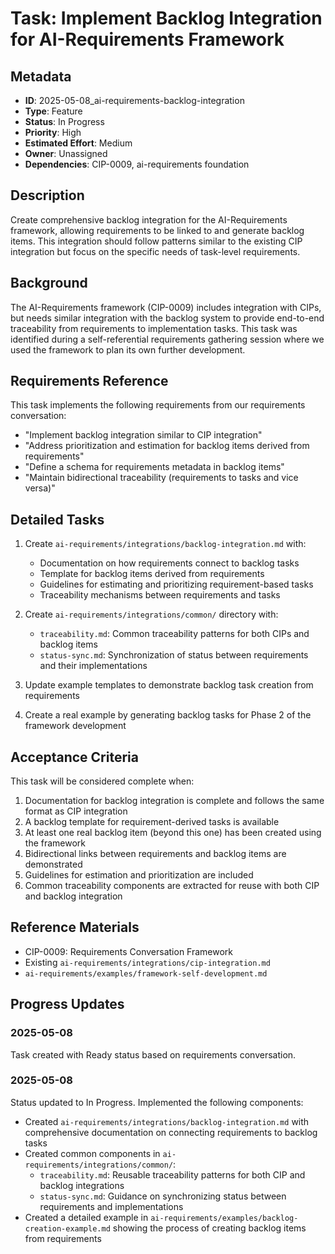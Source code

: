 # Task: Implement Backlog Integration for AI-Requirements Framework

## Metadata
- **ID**: 2025-05-08_ai-requirements-backlog-integration
- **Type**: Feature
- **Status**: In Progress
- **Priority**: High
- **Estimated Effort**: Medium
- **Owner**: Unassigned
- **Dependencies**: CIP-0009, ai-requirements foundation

## Description

Create comprehensive backlog integration for the AI-Requirements framework, allowing requirements to be linked to and generate backlog items. This integration should follow patterns similar to the existing CIP integration but focus on the specific needs of task-level requirements.

## Background

The AI-Requirements framework (CIP-0009) includes integration with CIPs, but needs similar integration with the backlog system to provide end-to-end traceability from requirements to implementation tasks. This task was identified during a self-referential requirements gathering session where we used the framework to plan its own further development.

## Requirements Reference

This task implements the following requirements from our requirements conversation:
- "Implement backlog integration similar to CIP integration"
- "Address prioritization and estimation for backlog items derived from requirements"
- "Define a schema for requirements metadata in backlog items"
- "Maintain bidirectional traceability (requirements to tasks and vice versa)"

## Detailed Tasks

1. Create `ai-requirements/integrations/backlog-integration.md` with:
   - Documentation on how requirements connect to backlog tasks
   - Template for backlog items derived from requirements
   - Guidelines for estimating and prioritizing requirement-based tasks
   - Traceability mechanisms between requirements and tasks

2. Create `ai-requirements/integrations/common/` directory with:
   - `traceability.md`: Common traceability patterns for both CIPs and backlog items
   - `status-sync.md`: Synchronization of status between requirements and their implementations

3. Update example templates to demonstrate backlog task creation from requirements

4. Create a real example by generating backlog tasks for Phase 2 of the framework development

## Acceptance Criteria

This task will be considered complete when:

1. Documentation for backlog integration is complete and follows the same format as CIP integration
2. A backlog template for requirement-derived tasks is available
3. At least one real backlog item (beyond this one) has been created using the framework
4. Bidirectional links between requirements and backlog items are demonstrated
5. Guidelines for estimation and prioritization are included
6. Common traceability components are extracted for reuse with both CIP and backlog integration

## Reference Materials

- CIP-0009: Requirements Conversation Framework
- Existing `ai-requirements/integrations/cip-integration.md`
- `ai-requirements/examples/framework-self-development.md`

## Progress Updates

### 2025-05-08
Task created with Ready status based on requirements conversation.

### 2025-05-08
Status updated to In Progress. Implemented the following components:
- Created `ai-requirements/integrations/backlog-integration.md` with comprehensive documentation on connecting requirements to backlog tasks
- Created common components in `ai-requirements/integrations/common/`:
  - `traceability.md`: Reusable traceability patterns for both CIP and backlog integrations
  - `status-sync.md`: Guidance on synchronizing status between requirements and implementations
- Created a detailed example in `ai-requirements/examples/backlog-creation-example.md` showing the process of creating backlog items from requirements 